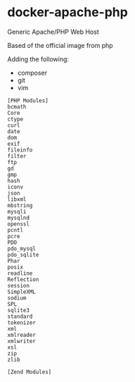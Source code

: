 # docker-apache-php
Generic Apache/PHP Web Host

Based of the official image from php

Adding the following:
* composer
* git
* vim

```
[PHP Modules]
bcmath
Core
ctype
curl
date
dom
exif
fileinfo
filter
ftp
gd
gmp
hash
iconv
json
libxml
mbstring
mysqli
mysqlnd
openssl
pcntl
pcre
PDO
pdo_mysql
pdo_sqlite
Phar
posix
readline
Reflection
session
SimpleXML
sodium
SPL
sqlite3
standard
tokenizer
xml
xmlreader
xmlwriter
xsl
zip
zlib

[Zend Modules]

```
